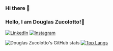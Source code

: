 ### Hi there 👋

### Hello, I am Douglas Zucolotto!👋

[![LinkedIn](https://img.shields.io/badge/LinkedIn-0077B5?style=for-the-badge&logo=linkedin&logoColor=white)](https://www.linkedin.com/in/douglaszucolotto)
[![Instagram](https://img.shields.io/badge/Instagram-E4405F?style=for-the-badge&logo=instagram&logoColor=white)](https://www.instagram.com/douglaszucolotto_)

![Douglas Zucolotto's GitHub stats](https://github-readme-stats.vercel.app/api?username=DouglasZucolotto&show_icons=true&theme=dark) 
[![Top Langs](https://github-readme-stats.vercel.app/api/top-langs/?username=anuraghazra&layout=donut)](https://github.com/anuraghazra/github-readme-stats)
